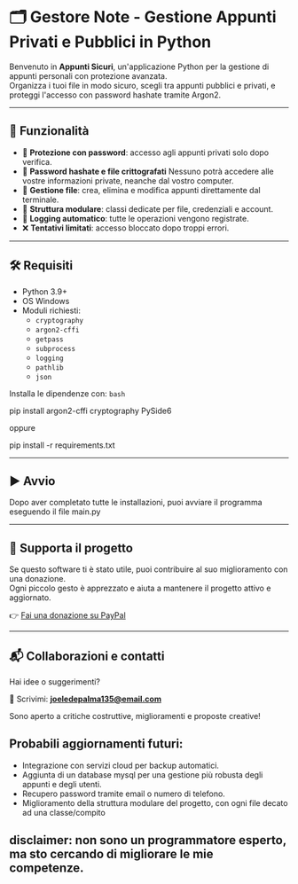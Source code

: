 ﻿# 🗂️ Gestore Note - Gestione Appunti Privati e Pubblici in Python

Benvenuto in **Appunti Sicuri**, un'applicazione Python per la gestione di appunti personali con protezione avanzata.  
Organizza i tuoi file in modo sicuro, scegli tra appunti pubblici e privati, e proteggi l'accesso con password hashate tramite Argon2.

---

## 🚀 Funzionalità

- 🔐 **Protezione con password**: accesso agli appunti privati solo dopo verifica.
- 🔐 **Password hashate e file crittografati** Nessuno potrà accedere alle vostre informazioni private, neanche dal vostro computer.
- 📁 **Gestione file**: crea, elimina e modifica appunti direttamente dal terminale.
- 🧠 **Struttura modulare**: classi dedicate per file, credenziali e account.
- 📝 **Logging automatico**: tutte le operazioni vengono registrate.
- ❌ **Tentativi limitati**: accesso bloccato dopo troppi errori.

---

## 🛠️ Requisiti

- Python 3.9+
- OS Windows
- Moduli richiesti:
  - `cryptography`
  - `argon2-cffi`
  - `getpass`
  - `subprocess`
  - `logging`
  - `pathlib`
  - `json`

Installa le dipendenze con:
    `bash`

pip install argon2-cffi cryptography PySide6

oppure

pip install -r requirements.txt

---

## ▶️ Avvio

Dopo aver completato tutte le installazioni, puoi avviare il programma eseguendo il file main.py

---

## 💖 Supporta il progetto

Se questo software ti è stato utile, puoi contribuire al suo miglioramento con una donazione.  
Ogni piccolo gesto è apprezzato e aiuta a mantenere il progetto attivo e aggiornato.

👉 [Fai una donazione su PayPal](https://www.paypal.me/BestSup)

---

## 📬 Collaborazioni e contatti

Hai idee o suggerimenti?

📧 Scrivimi: **joeledepalma135@email.com**

Sono aperto a critiche costruttive, miglioramenti e proposte creative!

## Probabili aggiornamenti futuri:

- Integrazione con servizi cloud per backup automatici.
- Aggiunta di un database mysql per una gestione più robusta degli appunti e degli utenti.
- Recupero password tramite email o numero di telefono.
- Miglioramento della struttura modulare del progetto, con ogni file decato ad una classe/compito 

## disclaimer: non sono un programmatore esperto, ma sto cercando di migliorare le mie competenze.
